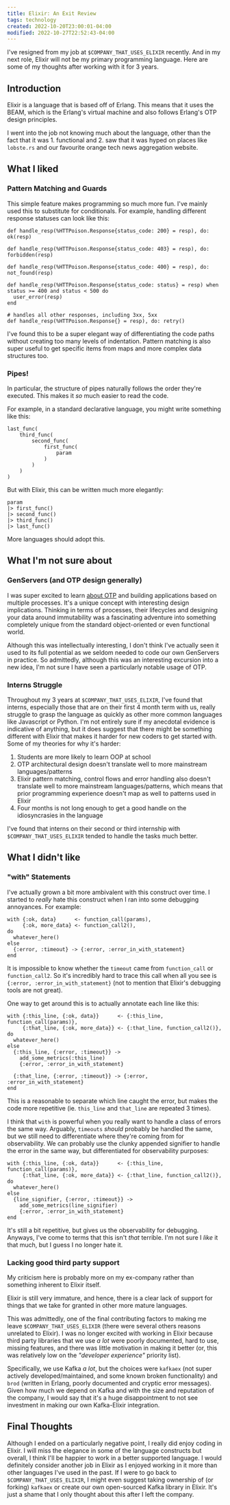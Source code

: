 ```yaml
---
title: Elixir: An Exit Review
tags: technology
created: 2022-10-20T23:00:01-04:00
modified: 2022-10-27T22:52:43-04:00
---
```



I've resigned from my job at `$COMPANY_THAT_USES_ELIXIR` recently.
And in my next role, Elixir will not be my primary programming language.
Here are some of my thoughts after working with it for 3 years.

## Introduction

Elixir is a language that is based off of Erlang.
This means that it uses the BEAM,
which is the Erlang's virtual machine
and also follows Erlang's OTP design principles.

I went into the job not knowing much about the language,
other than the fact that it was 1. functional
and 2. saw that it was hyped on places like `lobste.rs`
and our favourite orange tech news aggregation website.

## What I liked

### Pattern Matching and Guards

This simple feature makes programming so much more fun.
I've mainly used this to substitute for conditionals.
For example, handling different response statuses can look like this:

```
def handle_resp(%HTTPoison.Response{status_code: 200} = resp), do: ok(resp)

def handle_resp(%HTTPoison.Response{status_code: 403} = resp), do: forbidden(resp)

def handle_resp(%HTTPoison.Response{status_code: 400} = resp), do: not_found(resp)

def handle_resp(%HTTPoison.Response{status_code: status} = resp) when status >= 400 and status < 500 do
  user_error(resp)
end

# handles all other responses, including 3xx, 5xx
def handle_resp(%HTTPoison.Response{} = resp), do: retry()
```

I've found this to be a super elegant way of differentiating the code paths
without creating too many levels of indentation.
Pattern matching is also super useful to get specific items from maps and more complex data structures too.

### Pipes!

In particular, the structure of pipes naturally follows the order they're executed.
This makes it _so_ much easier to read the code.

For example, in a standard declarative language, you might write something like this:

```
last_func(
    third_func(
        second_func(
            first_func(
                param
            )
        )
    )
)
```

But with Elixir, this can be written much more elegantly:

```
param
|> first_func()
|> second_func()
|> third_func()
|> last_func()
```

More languages should adopt this.

## What I'm not sure about

### GenServers (and OTP design generally)

I was super excited to learn [about OTP](https://www.erlang.org/doc/design_principles/des_princ.html)
and building applications based on multiple processes.
It's a unique concept with interesting design implications.
Thinking in terms of processes, their lifecycles
and designing your data around immutability
was a fascinating adventure into something completely unique
from the standard object-oriented or even functional world.

Although this was intellectually interesting,
I don't think I've actually seen it used to its full potential
as we seldom needed to code our own GenServers in practice.
So admittedly, although this was an interesting excursion into a new idea,
I'm not sure I have seen a particularly notable usage of OTP.

### Interns Struggle

Throughout my 3 years at `$COMPANY_THAT_USES_ELIXIR`, I've found that interns,
especially those that are on their first 4 month term with us,
really struggle to grasp the language as quickly as other more common languages
like Javascript or Python.
I'm not entirely sure if my anecdotal evidence is indicative of anything,
but it does suggest that there might be something different with Elixir
that makes it harder for new coders to get started with.
Some of my theories for why it's harder:

1. Students are more likely to learn OOP at school
1. OTP architectural design doesn't translate well to more mainstream languages/patterns
1. Elixir pattern matching, control flows and error handling 
   also doesn't translate well to more mainstream languages/patterns,
   which means that prior programming experience doesn't map as well to patterns used in Elixir
1. Four months is not long enough to get a good handle
   on the idiosyncrasies in the language

I've found that interns on their second or third internship with `$COMPANY_THAT_USES_ELIXIR`
tended to handle the tasks much better.

## What I didn't like

### "with" Statements

I've actually grown a bit more ambivalent with this construct over time.
I started to _really_ hate this construct when I ran into some debugging annoyances.
For example:

```
with {:ok, data}      <- function_call(params),
     {:ok, more_data} <- function_call2(),
do
  whatever_here()
else
  {:error, :timeout} -> {:error, :error_in_with_statement}
end
```

It is impossible to know whether the `timeout` came from `function_call` or `function_call2`.
So it's incredibly hard to trace this call when all you see is `{:error, :error_in_with_statement}`
(not to mention that Elixir's debugging tools are not great).

One way to get around this is to actually annotate each line like this:

```
with {:this_line, {:ok, data}}      <- {:this_line, function_call(params)},
     {:that_line, {:ok, more_data}} <- {:that_line, function_call2()},
do
  whatever_here()
else
  {:this_line, {:error, :timeout}} -> 
    add_some_metrics(:this_line)
    {:error, :error_in_with_statement}

  {:that_line, {:error, :timeout}} -> {:error, :error_in_with_statement}
end
```

This is a reasonable to separate which line caught the error,
but makes the code more repetitive (ie. `this_line` and `that_line` are repeated 3 times).

I think that `with` is powerful when you really want to handle a class of errors the same way.
Arguably, `timeouts` _should_ probably be handled the same,
but we still need to differentiate where they're coming from for observability.
We can probably use the clunky appended signifier to handle the error in the same way,
but differentiated for observability purposes:

```
with {:this_line, {:ok, data}}      <- {:this_line, function_call(params)},
     {:that_line, {:ok, more_data}} <- {:that_line, function_call2()},
do
  whatever_here()
else
  {line_signifier, {:error, :timeout}} ->
    add_some_metrics(line_signifier)
    {:error, :error_in_with_statement}
end
```

It's still a bit repetitive, but gives us the observability for debugging.
Anyways, I've come to terms that this isn't _that_ terrible.
I'm not sure I _like_ it that much,
but I guess I no longer hate it.


### Lacking good third party support

My criticism here is probably more on my ex-company rather than something inherent to Elixir itself.

Elixir is still very immature,
and hence, there is a clear lack of support for things that
we take for granted in other more mature languages.

This was admittedly, one of the final contributing factors to making me leave `$COMPANY_THAT_USES_ELIXIR`
(there were several others reasons unrelated to Elixir).
I was no longer excited with working in Elixir
because third party libraries that we use *a lot*
were poorly documented,
hard to use,
missing features,
and there was little motivation in making it better
(or, this was relatively low on the _"developer experience"_ priority list).

Specifically, we use Kafka *a lot*,
but the choices were `kafkaex` (not super actively developed/maintained, and some known broken functionality)
and `brod` (written in Erlang, poorly documented and cryptic error messages).
Given how much we depend on Kafka
and with the size and reputation of the company,
I would say that it's a huge disappointment to not see investment in making our own Kafka-Elixir integration.

## Final Thoughts

Although I ended on a particularly negative point,
I really did enjoy coding in Elixir.
I will miss the elegance in some of the language constructs
but overall, I think I'll be happier to work in a better supported language.
I would definitely consider another job in Elixir
as I enjoyed working in it more than other languages I've used in the past.
If I were to go back to `$COMPANY_THAT_USES_ELIXIR`,
I might even suggest taking ownership of (or forking) `kafkaex`
or create our own open-sourced Kafka library in Elixir.
It's just a shame that I only thought about this after I left the company.
